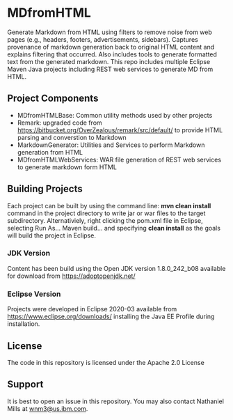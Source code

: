 # MDfromHTML
Generate Markdown from HTML using filters to remove noise from web pages (e.g., headers, footers, advertisements, sidebars). Captures provenance of markdown generation back to original HTML content and explains filtering that occurred. Also includes tools to generate formatted text from the generated markdown. This repo includes multiple Eclipse Maven Java projects including REST web services to generate MD from HTML.

## Project Components
  * MDfromHTMLBase: Common utility methods used by other projects
  * Remark: upgraded code from https://bitbucket.org/OverZealous/remark/src/default/ to provide HTML parsing and converstion to Markdown
  * MarkdownGenerator: Utilities and Services to perform Markdown generation from HTML
  * MDfromHTMLWebServices: WAR file generation of REST web services to  generate markdown form  HTML

## Building Projects
Each project can be  built by using the  command line: **mvn clean install** command in the project directory to write jar or war files to the target subdirectory. Alternativiely, right clicking the pom.xml file in Eclipse, selecting Run As... Maven build... and specifying  **clean  install** as the goals will build the project in Eclipse. 

### JDK Version
Content has been build using the Open  JDK version 1.8.0_242_b08 available  for download from https://adoptopenjdk.net/

### Eclipse Version
Projects  were developed in Eclipse 2020-03 available from  https://www.eclipse.org/downloads/ installing the Java EE Profile during installation.

## License
The  code  in this repository is licensed under the  Apache 2.0 License

## Support
It is best to open an issue in this repository. You may also contact Nathaniel Mills at wnm3@us.ibm.com.